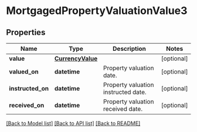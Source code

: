 # MortgagedPropertyValuationValue3

## Properties
Name | Type | Description | Notes
------------ | ------------- | ------------- | -------------
**value** | [**CurrencyValue**](CurrencyValue.md) |  | [optional] 
**valued_on** | **datetime** | Property valuation date. | [optional] 
**instructed_on** | **datetime** | Property valuation instructed date. | [optional] 
**received_on** | **datetime** | Property valuation received date. | [optional] 

[[Back to Model list]](../README.md#documentation-for-models) [[Back to API list]](../README.md#documentation-for-api-endpoints) [[Back to README]](../README.md)

